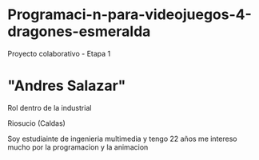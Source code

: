 # Programaci-n-para-videojuegos-4-dragones-esmeralda
Proyecto colaborativo - Etapa 1

<h1>"Andres Salazar"</h1>
<p>Rol dentro de la industrial</p>
<p> <p>Riosucio (Caldas)</p>
<p>Soy estudiainte de ingenieria multimedia y tengo 22 años me intereso mucho por la programacion y la animacion </p>
